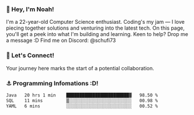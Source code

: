 ### 👋 Hey, I'm Noah!
I'm a 22-year-old Computer Science enthusiast. Coding's my jam — I love piecing together solutions and venturing into the latest tech. On this page, you'll get a peek into what I'm building and learning. Keen to help? Drop me a message :D 
Find me on Discord: @schufi73

### 🤝 Let's Connect!
Your journey here marks the start of a potential collaboration.

### ⚓ Programming Infomations :D!
<!--START_SECTION:waka-->

```txt
Java   20 hrs 1 min    ████████████████████████▓   98.50 %
SQL    11 mins         ▒░░░░░░░░░░░░░░░░░░░░░░░░   00.98 %
YAML   6 mins          ░░░░░░░░░░░░░░░░░░░░░░░░░   00.52 %
```

<!--END_SECTION:waka-->
